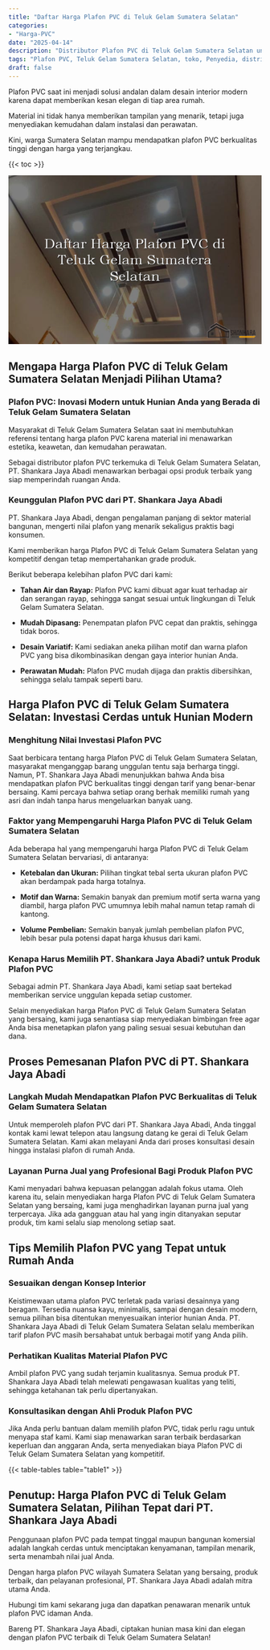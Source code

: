 ```yaml
---
title: "Daftar Harga Plafon PVC di Teluk Gelam Sumatera Selatan"
categories: 
- "Harga-PVC"
date: "2025-04-14"
description: "Distributor Plafon PVC di Teluk Gelam Sumatera Selatan untuk hunian, office, serta ritel. Produk terbaik, variasi motif, pilihan warna menarik, dengan layanan penempatan ditangani oleh tim berpengalaman serta jaminan resmi!|Jasa distribusi Plafon PVC di Teluk Gelam Sumatera Selatan bagi kebutuhan tempat tinggal, kantor, atau toko, beserta material berkualitas dan instalasi oleh tim berpengalaman dan kepastian resmi.|Solusi Plafon PVC di Teluk Gelam Sumatera Selatan yang andal untuk tempat tinggal, kantor, serta gerai, bersama panel unggulan dan pemasangan oleh teknisi profesional dan garansi resmi.|Distribusi Plafon PVC di Teluk Gelam Sumatera Selatan bagi rumah, kantor, dan toko, dengan panel terbaik dan penempatan oleh tim ahli, dilengkapi dengan garansi resmi.}"
tags: "Plafon PVC, Teluk Gelam Sumatera Selatan, toko, Penyedia, distributor"
draft: false
---
```


Plafon PVC saat ini menjadi solusi andalan dalam desain interior modern karena dapat memberikan kesan elegan di tiap area rumah.

Material ini tidak hanya memberikan tampilan yang menarik, tetapi juga menyediakan kemudahan dalam instalasi dan perawatan.

Kini, warga Sumatera Selatan mampu mendapatkan plafon PVC berkualitas tinggi dengan harga yang terjangkau.

{{< toc >}}

![Daftar Harga Plafon PVC di Teluk Gelam Sumatera Selatan](/images/Harga-PVC/Daftar-Harga-Plafon-PVC-di-Teluk-Gelam-Sumatera-Selatan.png)


## Mengapa Harga Plafon PVC di Teluk Gelam Sumatera Selatan Menjadi Pilihan Utama?

### Plafon PVC: Inovasi Modern untuk Hunian Anda yang Berada di Teluk Gelam Sumatera Selatan

Masyarakat di Teluk Gelam Sumatera Selatan saat ini membutuhkan referensi tentang harga plafon PVC karena material ini menawarkan estetika, keawetan, dan kemudahan perawatan.

Sebagai distributor plafon PVC terkemuka di Teluk Gelam Sumatera Selatan, PT. Shankara Jaya Abadi menawarkan berbagai opsi produk terbaik yang siap memperindah ruangan Anda.

### Keunggulan Plafon PVC dari PT. Shankara Jaya Abadi

PT. Shankara Jaya Abadi, dengan pengalaman panjang di sektor material bangunan, mengerti nilai plafon yang menarik sekaligus praktis bagi konsumen.

Kami memberikan harga Plafon PVC di Teluk Gelam Sumatera Selatan yang kompetitif dengan tetap mempertahankan grade produk.

Berikut beberapa kelebihan plafon PVC dari kami:

- **Tahan Air dan Rayap:** Plafon PVC kami dibuat agar kuat terhadap air dan serangan rayap, sehingga sangat sesuai untuk lingkungan di Teluk Gelam Sumatera Selatan.

- **Mudah Dipasang:** Penempatan plafon PVC cepat dan praktis, sehingga tidak boros.

- **Desain Variatif:** Kami sediakan aneka pilihan motif dan warna plafon PVC yang bisa dikombinasikan dengan gaya interior hunian Anda.

- **Perawatan Mudah:** Plafon PVC mudah dijaga dan praktis dibersihkan, sehingga selalu tampak seperti baru.

## Harga Plafon PVC di Teluk Gelam Sumatera Selatan: Investasi Cerdas untuk Hunian Modern

### Menghitung Nilai Investasi Plafon PVC

Saat berbicara tentang harga Plafon PVC di Teluk Gelam Sumatera Selatan, masyarakat menganggap barang unggulan tentu saja berharga tinggi. Namun, PT. Shankara Jaya Abadi menunjukkan bahwa Anda bisa mendapatkan plafon PVC berkualitas tinggi dengan tarif yang benar-benar bersaing. Kami percaya bahwa setiap orang berhak memiliki rumah yang asri dan indah tanpa harus mengeluarkan banyak uang.

### Faktor yang Mempengaruhi Harga Plafon PVC di Teluk Gelam Sumatera Selatan

Ada beberapa hal yang mempengaruhi harga Plafon PVC di Teluk Gelam Sumatera Selatan bervariasi, di antaranya:

- **Ketebalan dan Ukuran:** Pilihan tingkat tebal serta ukuran plafon PVC akan berdampak pada harga totalnya.

- **Motif dan Warna:** Semakin banyak dan premium motif serta warna yang diambil, harga plafon PVC umumnya lebih mahal namun tetap ramah di kantong.

- **Volume Pembelian:** Semakin banyak jumlah pembelian plafon PVC, lebih besar pula potensi dapat harga khusus dari kami.

### Kenapa Harus Memilih PT. Shankara Jaya Abadi? untuk Produk Plafon PVC

Sebagai admin PT. Shankara Jaya Abadi, kami setiap saat bertekad memberikan service unggulan kepada setiap customer.

Selain menyediakan harga Plafon PVC di Teluk Gelam Sumatera Selatan yang bersaing, kami juga senantiasa siap menyediakan bimbingan free agar Anda bisa menetapkan plafon yang paling sesuai sesuai kebutuhan dan dana.

## Proses Pemesanan Plafon PVC di PT. Shankara Jaya Abadi

### Langkah Mudah Mendapatkan Plafon PVC Berkualitas di Teluk Gelam Sumatera Selatan

Untuk memperoleh plafon PVC dari PT. Shankara Jaya Abadi, Anda tinggal kontak kami lewat telepon atau langsung datang ke gerai di Teluk Gelam Sumatera Selatan. Kami akan melayani Anda dari proses konsultasi desain hingga instalasi plafon di rumah Anda.

### Layanan Purna Jual yang Profesional Bagi Produk Plafon PVC

Kami menyadari bahwa kepuasan pelanggan adalah fokus utama. Oleh karena itu, selain menyediakan harga Plafon PVC di Teluk Gelam Sumatera Selatan yang bersaing, kami juga menghadirkan layanan purna jual yang terpercaya. Jika ada gangguan atau hal yang ingin ditanyakan seputar produk, tim kami selalu siap menolong setiap saat.

## Tips Memilih Plafon PVC yang Tepat untuk Rumah Anda

### Sesuaikan dengan Konsep Interior

Keistimewaan utama plafon PVC terletak pada variasi desainnya yang beragam. Tersedia nuansa kayu, minimalis, sampai dengan desain modern, semua pilihan bisa ditentukan menyesuaikan interior hunian Anda. PT. Shankara Jaya Abadi di Teluk Gelam Sumatera Selatan selalu memberikan tarif plafon PVC masih bersahabat untuk berbagai motif yang Anda pilih.

### Perhatikan Kualitas Material Plafon PVC

Ambil plafon PVC yang sudah terjamin kualitasnya. Semua produk PT. Shankara Jaya Abadi telah melewati pengawasan kualitas yang teliti, sehingga ketahanan tak perlu dipertanyakan.

### Konsultasikan dengan Ahli Produk Plafon PVC

Jika Anda perlu bantuan dalam memilih plafon PVC, tidak perlu ragu untuk menyapa staf kami. Kami siap menawarkan saran terbaik berdasarkan keperluan dan anggaran Anda, serta menyediakan biaya Plafon PVC di Teluk Gelam Sumatera Selatan yang kompetitif.

{{< table-tables table="table1" >}}

## Penutup: Harga Plafon PVC di Teluk Gelam Sumatera Selatan, Pilihan Tepat dari PT. Shankara Jaya Abadi

Penggunaan plafon PVC pada tempat tinggal maupun bangunan komersial adalah langkah cerdas untuk menciptakan kenyamanan, tampilan menarik, serta menambah nilai jual Anda.

Dengan harga plafon PVC wilayah Sumatera Selatan yang bersaing, produk terbaik, dan pelayanan profesional, PT. Shankara Jaya Abadi adalah mitra utama Anda.

Hubungi tim kami sekarang juga dan dapatkan penawaran menarik untuk plafon PVC idaman Anda.

Bareng PT. Shankara Jaya Abadi, ciptakan hunian masa kini dan elegan dengan plafon PVC terbaik di Teluk Gelam Sumatera Selatan!